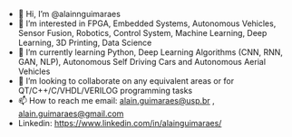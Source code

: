 - 👋 Hi, I’m @alainnguimaraes
- 👀 I’m interested in FPGA, Embedded Systems, Autonomous Vehicles, Sensor Fusion, Robotics, Control System, Machine Learning, Deep Learning, 3D Printing, Data Science
- 🌱 I’m currently learning Python, Deep Learning Algorithms (CNN, RNN, GAN, NLP), Autonomous Self Driving Cars and Autonomous Aerial Vehicles
- 💞️ I’m looking to collaborate on any equivalent areas or for QT/C++/C/VHDL/VERILOG programming tasks
- 📫 How to reach me email: alain.guimaraes@usp.br , alain.guimaraes@gmail.com
- Linkedin: https://www.linkedin.com/in/alainguimaraes/
<!---
alainnguimaraes/alainnguimaraes is a ✨ special ✨ repository because its `README.md` (this file) appears on your GitHub profile.
You can click the Preview link to take a look at your changes.
--->
